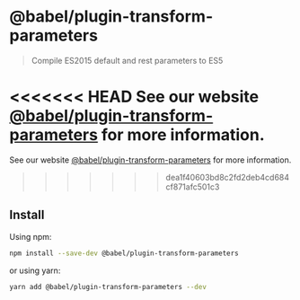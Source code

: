 # @babel/plugin-transform-parameters

> Compile ES2015 default and rest parameters to ES5

<<<<<<< HEAD
See our website [@babel/plugin-transform-parameters](https://babeljs.io/docs/en/next/babel-plugin-transform-parameters.html) for more information.
=======
See our website [@babel/plugin-transform-parameters](https://babeljs.io/docs/en/babel-plugin-transform-parameters) for more information.
>>>>>>> dea1f40603bd8c2fd2deb4cd684cf871afc501c3

## Install

Using npm:

```sh
npm install --save-dev @babel/plugin-transform-parameters
```

or using yarn:

```sh
yarn add @babel/plugin-transform-parameters --dev
```

